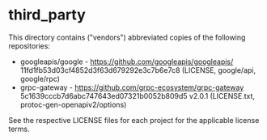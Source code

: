 # third_party

This directory contains ("vendors") abbreviated copies of the following repositories:

- googleapis/google - https://github.com/googleapis/googleapis/ 11fd1fb53d03cf4852d3f63d679292e3c7b6e7c8 (LICENSE, google/api, google/rpc)
- grpc-gateway - https://github.com/grpc-ecosystem/grpc-gateway 5c1639cccb7d6abc747643ed07321b0052b809d5 v2.0.1 (LICENSE.txt, protoc-gen-openapiv2/options)

See the respective LICENSE files for each project for the applicable license terms.
